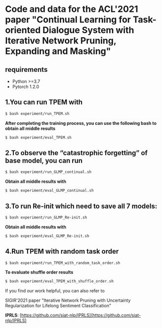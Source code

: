 # Code and data for the ACL'2021 paper "Continual Learning for Task-oriented Dialogue System with Iterative Network Pruning, Expanding and Masking"
## requirements

- Python >=3.7
- Pytorch 1.2.0

## 1.You can run TPEM with

```bash
$ bash experiment/run_TPEM.sh 
```

**After completing the training process, you can use the following bash to obtain all middle results**

```bash
$ bash experiment/eval_TPEM.sh 
```
##  2.To observe the “catastrophic  forgetting” of base model, you can run
```bash
$ bash experiment/run_GLMP_continual.sh 
```
**Obtain all middle results with**

```bash 
$ bash experiment/eval_GLMP_continual.sh
```
##  3.To run Re-init which need to save all 7 models:
```bash
$ bash experiment/run_GLMP_Re-init.sh 
```
**Obtain all middle results with**

```bash 
$ bash experiment/eval_GLMP_Re-init.sh
```
##  4.Run TPEM with random task order

```bash
$ bash experiment/run_TPEM_with_random_task_order.sh 
```
**To evaluate shuffle order results**

```bash
$ bash experiment/eval_TPEM_with_shuffle_order.sh 
```



If you find our work helpful, you can also refer to 

SIGIR'2021 paper "Iterative Network Pruning with Uncertainty Regularization for Lifelong Sentiment Classification" 

**IPRLS**:   [https://github.com/siat-nlp/IPRLS](https://github.com/siat-nlp/IPRLS)

